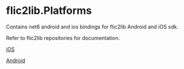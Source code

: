 # flic2lib.Platforms

Contains net6 android and ios bindings for flic2lib Android and iOS sdk.

Refer to flic2lib repositories for documentation.

[iOS](https://github.com/50ButtonsEach/flic2lib-ios)

[Android](https://github.com/50ButtonsEach/flic2lib-android)
